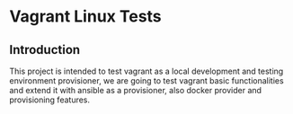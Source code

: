 # Vagrant Linux Tests

## Introduction

This project is intended to test vagrant as a local development and testing
environment provisioner, we are going to test vagrant basic functionalities
and extend it with ansible as a provisioner, also docker provider and
provisioning features.
